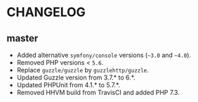 CHANGELOG
=========

master
------

* Added alternative `symfony/console` versions (`~3.0` and `~4.0`).
* Removed PHP versions < `5.6`.
* Replace `guzzle/guzzle` by `guzzlehttp/guzzle`.
* Updated Guzzle version from 3.7.* to 6.*.
* Updated PHPUnit from  4.1.* to 5.7.*.
* Removed HHVM build from TravisCI and added PHP 7.3.
